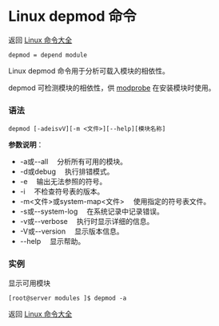 # Linux depmod 命令

返回 [Linux 命令大全](https://ahuang007.github.com/Linux-Command)

`depmod = depend module`

Linux depmod 命令用于分析可载入模块的相依性。

depmod 可检测模块的相依性，供 [modprobe](https://github.com/ahuang007/Linux-Command/blob/master/modprobe.md) 在安装模块时使用。

### 语法

```
depmod [-adeisvV][-m <文件>][--help][模块名称]
```

**参数说明**：

- -a或--all 　分析所有可用的模块。
- -d或debug 　执行排错模式。
- -e 　输出无法参照的符号。
- -i 　不检查符号表的版本。
- -m<文件>或system-map<文件> 　使用指定的符号表文件。
- -s或--system-log 　在系统记录中记录错误。
- -v或--verbose 　执行时显示详细的信息。
- -V或--version 　显示版本信息。
- --help 　显示帮助。

### 实例

显示可用模块

```
[root@server modules ]$ depmod -a
```

返回 [Linux 命令大全](https://ahuang007.github.com/Linux-Command)